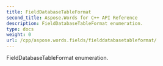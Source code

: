 ```yaml
---
title: FieldDatabaseTableFormat
second_title: Aspose.Words for C++ API Reference
description: FieldDatabaseTableFormat enumeration. 
type: docs
weight: 0
url: /cpp/aspose.words.fields/fielddatabasetableformat/
---
```


FieldDatabaseTableFormat enumeration. 

